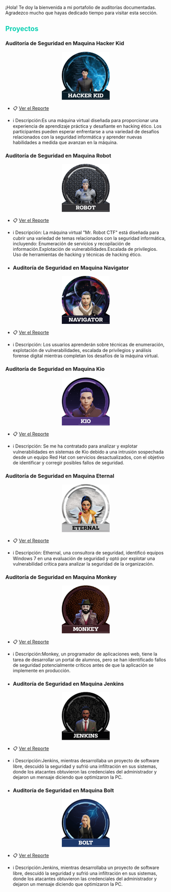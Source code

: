 ¡Hola! Te doy la bienvenida a mi portafolio de auditorías documentadas. Agradezco mucho que hayas dedicado tiempo para visitar esta sección.

## <span style="color:#07D0B2">Proyectos </span>

### Auditoría de Seguridad en Maquina Hacker Kid
<div align="center">
  <img src="https://raw.githubusercontent.com/alexislcovarrubias/img/master/Avatar_010_Hacker_Kid.webp" alt="Avatar" width="150" height="150">
</div>

- 📋 [Ver el Reporte](https://drive.google.com/file/d/15ya5ItdmXlaE_dEjWypsBCTn3XxxYQsS/view?usp=sharing)
 <!-- Este enlace abre el PDF en otra ventana -->
 - ℹ️ Descripción:Es una máquina virtual diseñada para proporcionar una experiencia de aprendizaje práctica y desafiante en hacking ético. Los participantes pueden esperar enfrentarse a una variedad de desafíos relacionados con la seguridad informática y aprender nuevas habilidades a medida que avanzan en la máquina.


### Auditoría de Seguridad en Maquina Robot
<div align="center">
  <img src="https://raw.githubusercontent.com/alexislcovarrubias/img/master/Avatar_009_Robot.webp" alt="Avatar" width="150" height="150">
</div>

- 📋 [Ver el Reporte](https://drive.google.com/file/d/16gFnPJpw_MptGIcbjeXxcddERiC45SWk/view?usp=sharing)
 <!-- Este enlace abre el PDF en otra ventana -->
- ℹ️ Descripción: La máquina virtual "Mr. Robot CTF" está diseñada para cubrir una variedad de temas relacionados con la seguridad informática, incluyendo:
   Enumeración de servicios y recopilación de información.Explotación de vulnerabilidades.Escalada de privilegios. Uso de herramientas de hacking y técnicas de 
   hacking ético.

- ### Auditoría de Seguridad en Maquina Navigator
<div align="center">
  <img src="https://raw.githubusercontent.com/alexislcovarrubias/img/master/Avatar_011_Navigator.webp" alt="Avatar" width="150" height="150">
</div>

- 📋 [Ver el Reporte](https://drive.google.com/file/d/14lSp-K-PLBJHcfOUC_7RiLCDhD6dnyOQ/view?usp=sharing)
 <!-- Este enlace abre el PDF en otra ventana -->
- ℹ️ Descripción: Los usuarios aprenderán sobre técnicas de enumeración, explotación de vulnerabilidades, escalada de privilegios y análisis forense digital mientras completan los desafíos de la máquina virtual.


### Auditoría de Seguridad en Maquina Kio
<div align="center">
  <img src="https://raw.githubusercontent.com/alexislcovarrubias/img/master/Avatar_004_Kio.webp" alt="Avatar" width="150" height="150">
</div>

- 📋 [Ver el Reporte](https://drive.google.com/file/d/1Q_ETXxAKKYfTiUwFn-2f2p4CjpVehIyN/view?usp=sharing)
 <!-- Este enlace abre el PDF en otra ventana -->
- ℹ️ Descripción: Se me ha contratado para analizar y explotar vulnerabilidades en sistemas de Kio debido a una intrusión sospechada desde un equipo Red Hat con servicios desactualizados, con el objetivo de identificar y corregir posibles fallos de seguridad.


### Auditoría de Seguridad en Maquina Eternal
<div align="center">
  <img src="https://raw.githubusercontent.com/alexislcovarrubias/img/master/Avatar_005_Eternal.webp" alt="Avatar" width="150" height="150">
</div>

- 📋 [Ver el Reporte](https://drive.google.com/file/d/1JoBTjaSzKY-gtxZgU9WZtKhWXdzVZsgN/view?usp=sharing)
 <!-- Este enlace abre el PDF en otra ventana -->
- ℹ️ Descripción: Ethernal, una consultora de seguridad, identificó equipos Windows 7 en una evaluación de seguridad y optó por explotar una vulnerabilidad crítica para analizar la seguridad de la organización.

### Auditoría de Seguridad en Maquina Monkey
<div align="center">
  <img src="https://raw.githubusercontent.com/alexislcovarrubias/img/master/Avatar_006_Monkey_2.webp" alt="Avatar" width="150" height="150">
</div>

- 📋 [Ver el Reporte](https://drive.google.com/file/d/1D6lrN0cK26dTzO5DwGl1eSthWBAuk1i7/view?usp=sharing)
 <!-- Este enlace abre el PDF en otra ventana -->
- ℹ️ Descripción:Monkey, un programador de aplicaciones web, tiene la tarea de desarrollar un portal de alumnos, pero se han identificado fallos de seguridad potencialmente críticos antes de que la aplicación se implemente en producción.

- ### Auditoría de Seguridad en Maquina Jenkins 
<div align="center">
  <img src="https://raw.githubusercontent.com/alexislcovarrubias/img/master/Avatar_007_Jenkins.webp" alt="Avatar" width="150" height="150">
</div>

- 📋 [Ver el Reporte](https://drive.google.com/file/d/1yOmm-Pu3IyrJJQa9lfuH7BqMOqgnZVmt/view?usp=sharing)
 <!-- Este enlace abre el PDF en otra ventana -->
- ℹ️ Descripción:Jenkins, mientras desarrollaba un proyecto de software libre, descuidó la seguridad y sufrió una infiltración en sus sistemas, donde los atacantes obtuvieron las credenciales del administrador y dejaron un mensaje diciendo que optimizaron la PC.

- ### Auditoría de Seguridad en Maquina Bolt
<div align="center">
  <img src="https://raw.githubusercontent.com/alexislcovarrubias/img/master/Avatar_008_Bolt.webp" alt="Avatar" width="150" height="150">
</div>

- 📋 [Ver el Reporte](https://drive.google.com/file/d/1yOmm-Pu3IyrJJQa9lfuH7BqMOqgnZVmt/view?usp=sharing)
 <!-- Este enlace abre el PDF en otra ventana -->
- ℹ️ Descripción:Jenkins, mientras desarrollaba un proyecto de software libre, descuidó la seguridad y sufrió una infiltración en sus sistemas, donde los atacantes obtuvieron las credenciales del administrador y dejaron un mensaje diciendo que optimizaron la PC.



